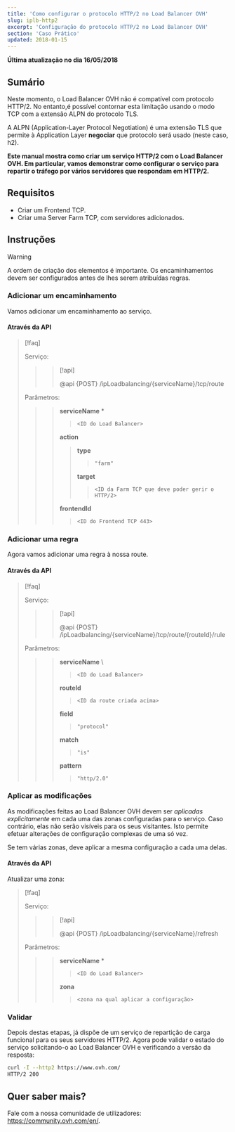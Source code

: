 ```yaml
---
title: 'Como configurar o protocolo HTTP/2 no Load Balancer OVH'
slug: iplb-http2
excerpt: 'Configuração do protocolo HTTP/2 no Load Balancer OVH'
section: 'Caso Prático'
updated: 2018-01-15
---
```


**Última atualização no dia 16/05/2018**

## Sumário

Neste momento, o Load Balancer OVH não é compatível com protocolo HTTP/2. No entanto,é possível contornar esta limitação usando o modo TCP com a extensão ALPN do protocolo TLS.


A ALPN (Application-Layer Protocol Negotiation) é uma extensão TLS que permite à Application Layer <b>negociar</b> que protocolo será usado (neste caso, h2).

**Este manual mostra como criar um serviço HTTP/2 com o Load Balancer OVH. Em particular, vamos demonstrar como configurar o serviço para repartir o tráfego por vários servidores que respondam em HTTP/2.**


## Requisitos

- Criar um Frontend TCP.
- Criar uma Server Farm TCP, com servidores adicionados.


## Instruções

> [!warning]
>
> A ordem de criação dos elementos é importante. Os encaminhamentos devem ser configurados antes de lhes serem atribuídas regras.
> 


### Adicionar um encaminhamento

Vamos adicionar um encaminhamento ao serviço.


#### Através da API

> [!faq]
>
> Serviço:
>
>> > [!api]
>> >
>> > @api {POST} /ipLoadbalancing/{serviceName}/tcp/route
>> >
>>
>
> Parâmetros:
>
>> > **serviceName** *
>> >
>> >> `<ID do Load Balancer>`
>> >
>> > **action**
>> >
>> >> **type**
>> >> >
>> >> > `"farm"`
>> >>
>> >> **target**
>> >> >
>> >> > `<ID da Farm TCP que deve poder gerir o HTTP/2>`
>> >
>> > **frontendId**
>> >
>> >> `<ID do Frontend TCP 443>`
>


### Adicionar uma regra

Agora vamos adicionar uma regra à nossa route.



#### Através da API

> [!faq]
>
> Serviço:
>
>> > [!api]
>> >
>> > @api {POST} /ipLoadbalancing/{serviceName}/tcp/route/{routeId}/rule
>> >
>>
>
> Parâmetros:
>
>> > **serviceName** \
>> >
>> >> `<ID do Load Balancer>`
>> >
>> > **routeId**
>> >
>> >> `<ID da route criada acima>`
>> >
>> > **field**
>> >
>> >> `"protocol"`
>> >
>> > **match**
>> >
>> >> `"is"`
>> >
>> > **pattern**
>> >
>> >> `"http/2.0"`
>


### Aplicar as modificações

As modificações feitas ao Load Balancer OVH devem ser  *aplicadas explicitamente* em cada uma das zonas configuradas para o serviço. Caso contrário, elas não serão visíveis para os seus visitantes. Isto permite efetuar alterações de configuração complexas de uma só vez.

Se tem várias zonas, deve aplicar a mesma configuração a cada uma delas.


#### Através da API

Atualizar uma zona:

> [!faq]
>
> Serviço:
>
>> > [!api]
>> >
>> > @api {POST} /ipLoadbalancing/{serviceName}/refresh
>> >
>>
>
> Parâmetros:
>
>> > **serviceName** *
>> >
>> >> `<ID do Load Balancer>`
>> >
>> > **zona**
>> >
>> >> `<zona na qual aplicar a configuração>`
>

### Validar

Depois destas etapas, já dispõe de um serviço de repartição de carga funcional para os seus servidores HTTP/2. Agora pode validar o estado do serviço solicitando-o ao Load Balancer OVH e verificando a versão da resposta:

```bash
curl -I --http2 https://www.ovh.com/
HTTP/2 200
```

## Quer saber mais?

Fale com a nossa comunidade de utilizadores: <https://community.ovh.com/en/>.